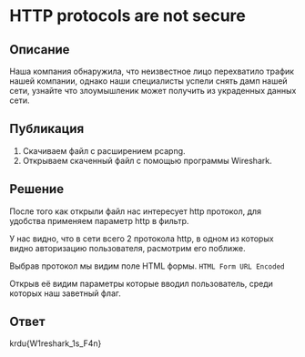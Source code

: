 # HTTP protocols are not secure

## Описание

Наша компания обнаружила, что неизвестное лицо перехватило трафик нашей компании, однако наши специалисты успели снять дамп нашей сети, узнайте что злоумышленик может получить из украденных данных сети. 

## Публикация

1. Скачиваем файл с расширением pcapng.
2. Открываем скаченный файл с помощью программы Wireshark.

## Решение


После того как открыли файл нас интересует http протокол, для удобства применяем параметр http в фильтр.

У нас видно, что в сети всего 2 протокола http, в одном из которых видно авторизацию пользователя, расмотрим его поближе.

Выбрав протокол мы видим поле HTML формы. `HTML Form URL Encoded`

Открыв её видим параметры которые вводил пользователь, среди которых наш заветный флаг.

## Ответ

krdu{W1reshark_1s_F4n}